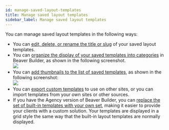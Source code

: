 ```yaml
---
id: manage-saved-layout-templates
title: Manage saved layout templates
sidebar_label: Manage saved layout templates
---
```


You can manage saved layout templates in the following ways:

  * You can [edit, delete, or rename the title or slug](/beaver-builder/layouts/templates/rename-title-or-slug-saved-template-row-column-module.md) of your saved layout templates.
  * You can [organize the display of your saved templates into categories](/beaver-builder/layouts/templates/categorize-and-add-thumbnails-to-saved-templates-list.md) in Beaver Builder, as shown in the following screenshot.  
![](/img/layout-templates-manage-templates-1.png)
  * You can [add thumbnails to the list of saved templates](/beaver-builder/layouts/templates/categorize-and-add-thumbnails-to-saved-templates-list.md), as shown in the following screenshot:  
![](/img/layout-templates-manage-templates-2.png)
  * You can [export custom templates](/beaver-builder/layouts/templates/export-and-import-saved-templates-rows-columns-modules.md) to use on other sites, or you can import templates from your own sites or other sources.
  * If you have the Agency version of Beaver Builder, you can [replace the set of built-in templates with your own set](/beaver-builder/white-labeling/replace-built-in-layout-templates-with-your-own.md), making it easier to provide your clients with a custom solution. Your templates are displayed in a grid style the same way that the built-in layout templates are normally displayed.

